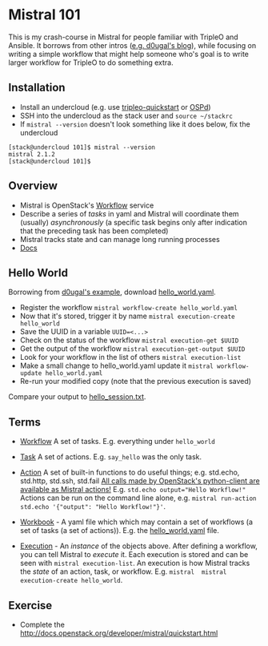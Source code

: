 Mistral 101
===========

This is my crash-course in Mistral for people familiar with
TripleO and Ansible. It borrows from other intros
([e.g. d0ugal's blog](http://www.dougalmatthews.com/)), while
focusing on writing a simple workflow that might help someone 
who's goal is to write larger workflow for TripleO to do something 
extra. 

Installation
------------

- Install an undercloud (e.g. use [tripleo-quickstart](http://docs.openstack.org/developer/tripleo-quickstart) or [OSPd](https://access.redhat.com/documentation/en/red-hat-openstack-platform/10/paged/director-installation-and-usage))
- SSH into the undercloud as the stack user and `source ~/stackrc`
- If `mistral --version` doesn't look something like it does below, fix the undercloud

```
[stack@undercloud 101]$ mistral --version
mistral 2.1.2
[stack@undercloud 101]$ 
```

Overview
--------

- Mistral is OpenStack's [Workflow](https://en.wikipedia.org/wiki/Workflow) service
- Describe a series of _tasks_ in yaml and Mistral will coordinate them (usually) _asynchronously_ (a specific task begins only after indication that the preceding task has been completed)
- Mistral tracks state and can manage long running processes
- [Docs](http://docs.openstack.org/developer/mistral/overview.html) 

Hello World
-----------

Borrowing from [d0ugal's example](http://www.dougalmatthews.com/2016/Nov/18/mistral-workflow-engine),
download [hello_world.yaml](https://github.com/fultonj/mistral/blob/master/101/hello_world.yaml).

- Register the workflow `mistral workflow-create hello_world.yaml`
- Now that it's stored, trigger it by name `mistral execution-create hello_world`
- Save the UUID in a variable `UUID=<...>`
- Check on the status of the workflow `mistral execution-get $UUID`
- Get the output of the workflow `mistral execution-get-output $UUID`
- Look for your workflow in the list of others `mistral execution-list`
- Make a small change to hello_world.yaml update it `mistral workflow-update hello_world.yaml`
- Re-run your modified copy (note that the previous execution is saved)

Compare your output to [hello_session.txt](https://github.com/fultonj/mistral/blob/master/101/hello_session.txt).

Terms
-----

- [Workflow](http://docs.openstack.org/developer/mistral/dsl/dsl_v2.html#workflows) 
  A set of tasks. E.g. everything under `hello_world`

- [Task](http://docs.openstack.org/developer/mistral/dsl/dsl_v2.html#tasks) 
  A set of actions. E.g. `say_hello` was the only task. 

- [Action](http://docs.openstack.org/developer/mistral/dsl/dsl_v2.html#actions)
  A set of built-in functions to do useful things; e.g. std.echo, std.http, std.ssh, std.fail
  [All calls made by OpenStack's python-client are available as Mistral actions!](https://github.com/openstack/mistral/blob/master/mistral/actions/openstack/mapping.json)
  E.g. `std.echo output="Hello Workflow!"` Actions can be run on the
  command line alone, e.g. `mistral run-action std.echo '{"output":
  "Hello Workflow!"}'`.

- [Workbook](http://docs.openstack.org/developer/mistral/dsl/dsl_v2.html#workbooks) -
  A yaml file which which may contain a set of workflows (a set of
  tasks (a set of actions)). E.g. the [hello_world.yaml](https://github.com/fultonj/mistral/blob/master/101/hello_world.yaml) file. 

- [Execution](http://docs.openstack.org/developer/mistral/terminology/executions.html) -
  An _instance_ of the objects above. After defining a workflow, you
  can tell Mistral to _execute_ it. Each execution is stored and can
  be seen with `mistral execution-list`. An execution is how Mistral
  tracks the _state_ of an action, task, or workflow. E.g. `mistral 
  mistral execution-create hello_world`. 


Exercise
--------

- Complete the http://docs.openstack.org/developer/mistral/quickstart.html
